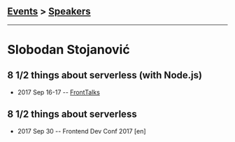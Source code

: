 ## [Events](../README.md) > [Speakers](../speakers.md)
---

# Slobodan Stojanović

## 8 1&#x2F;2 things about serverless (with Node.js)
- 2017 Sep 16-17 -- [FrontTalks](https://events.yandex.ru/lib/talks/4882/)    
## 8 1&#x2F;2 things about serverless
- 2017 Sep 30 -- Frontend Dev Conf 2017 [en]   
